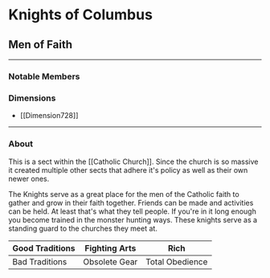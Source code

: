 # Knights of Columbus
## Men of Faith
---

### Notable Members

### Dimensions
- [[Dimension728]]

 --- 

### About
This is a sect within the [[Catholic Church]]. Since the church is so massive it created multiple other sects that adhere it's policy as well as their own newer ones. 

The Knights serve as a great place for the men of the Catholic faith to gather and grow in their faith together. Friends can be made and activities can be held. At least that's what they tell people. If you're in it long enough you become trained in the monster hunting ways. These knights serve as a standing guard to the churches they meet at.

| Good Traditions | Fighting Arts | Rich           |
| --------------- | ------------- | -------------- |
| Bad Traditions  | Obsolete Gear | Total Obedience|